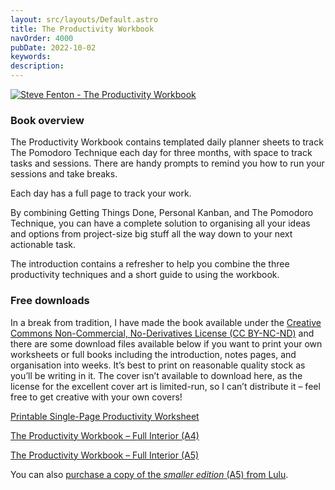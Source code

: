 ```yaml
---
layout: src/layouts/Default.astro
title: The Productivity Workbook
navOrder: 4000
pubDate: 2022-10-02
keywords: 
description: 
---
```


[![Steve Fenton - The Productivity Workbook](https://www.stevefenton.co.uk/wp-content/uploads/2021/10/the-productivity-workbook-305x400.jpg)](https://www.stevefenton.co.uk/publications/the-productivity-workbook/the-productivity-workbook/)

### Book overview

The Productivity Workbook contains templated daily planner sheets to track The Pomodoro Technique each day for three months, with space to track tasks and sessions. There are handy prompts to remind you how to run your sessions and take breaks.

Each day has a full page to track your work.

By combining Getting Things Done, Personal Kanban, and The Pomodoro Technique, you can have a complete solution to organising all your ideas and options from project-size big stuff all the way down to your next actionable task.

The introduction contains a refresher to help you combine the three productivity techniques and a short guide to using the workbook.

### Free downloads

In a break from tradition, I have made the book available under the [Creative Commons Non-Commercial, No-Derivatives License (CC BY-NC-ND)](https://www.creativecommons.org/licenses/by-nc-nd/4.0/) and there are some download files available below if you want to print your own worksheets or full books including the introduction, notes pages, and organisation into weeks. It’s best to print on reasonable quality stock as you’ll be writing in it. The cover isn’t available to download here, as the license for the excellent cover art is limited-run, so I can’t distribute it – feel free to get creative with your own covers!

[Printable Single-Page Productivity Worksheet](https://www.stevefenton.co.uk/publications/the-productivity-workbook/the-productivity-worksheet/)

[The Productivity Workbook – Full Interior (A4)](https://www.stevefenton.co.uk/publications/the-productivity-workbook/the-productivity-workbook-full/)

[The Productivity Workbook – Full Interior (A5)](https://www.stevefenton.co.uk/publications/the-productivity-workbook/the-productivity-workbook-smaller/)

You can also [purchase a copy of the *smaller edition* (A5) from Lulu](https://www.lulu.com/shop/steve-fenton/the-productivity-workbook-pocket-edition/paperback/product-pq72zy.html).